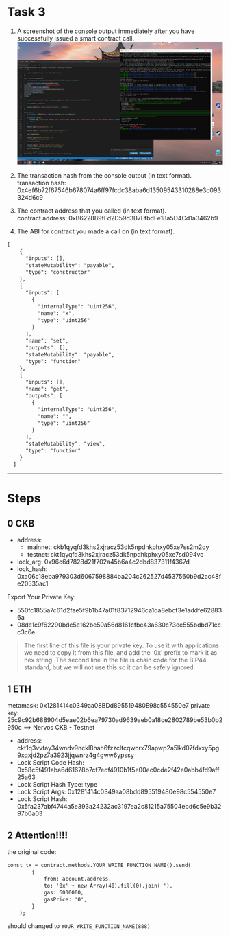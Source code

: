 Task 3
===
1. A screenshot of the console output immediately after you have successfully issued a smart contract call.
![](calling-contract.png)

2. The transaction hash from the console output (in text format).  
transaction hash: 0x4ef6b72f67546b678074a6ff97fcdc38aba6d13509543310288e3c093324d6c9

3. The contract address that you called (in text format).  
contract address: 0xB622889fFd2D59d3B7FfbdFe18a5D4Cd1a3462b9

4. The ABI for contract you made a call on (in text format).
```
[
    {
      "inputs": [],
      "stateMutability": "payable",
      "type": "constructor"
    },
    {
      "inputs": [
        {
          "internalType": "uint256",
          "name": "x",
          "type": "uint256"
        }
      ],
      "name": "set",
      "outputs": [],
      "stateMutability": "payable",
      "type": "function"
    },
    {
      "inputs": [],
      "name": "get",
      "outputs": [
        {
          "internalType": "uint256",
          "name": "",
          "type": "uint256"
        }
      ],
      "stateMutability": "view",
      "type": "function"
    }
  ]
```


---

Steps
===

## 0 CKB
* address:
  * mainnet: ckb1qyqfd3khs2xjracz53dk5npdhkphxy05xe7ss2m2qy
  * testnet: ckt1qyqfd3khs2xjracz53dk5npdhkphxy05xe7sd094vc
* lock_arg: 0x96c6d7828d21f702a45b6a4c2dbd837311f4367d
* lock_hash: 0xa06c18eba979303d6067598884ba204c262527d4537560b9d2ac48fe20535ac1

Export Your Private Key:
* 550fc1855a7c61d2fae5f9b1b47a01f83712946ca1da8ebcf3e1addfe628836a
* 08de1c9f62290bdc5e162be50a56d8161cfbe43a630c73ee555bdbd71ccc3c6e

> The first line of this file is your private key. To use it with applications we need to copy it from this file, and add the '0x' prefix to mark it as hex string.
> The second line in the file is chain code for the BIP44 standard, but we will not use this so it can be safely ignored.

## 1 ETH
metamask: 0x1281414c0349aa08BDd895519480E98c554550e7
private key: 25c9c92b688904d5eae02b6ea79730ad9639aeb0a18ce2802789be53b0b2950c
==> Nervos CKB - Testnet
* address: ckt1q3vvtay34wndv9nckl8hah6fzzcltcqwcrx79apwp2a5lkd07fdxxy5pg9xqxjd2pz7a3923jjqwnrz4g4gww6ypssy
* Lock Script Code Hash: 0x58c5f491aba6d61678b7cf7edf4910b1f5e00ec0cde2f42e0abb4fd9aff25a63
* Lock Script Hash Type: type
* Lock Script Args: 0x1281414c0349aa08bdd895519480e98c554550e7
* Lock Script Hash: 0x5fa237abf4744a5e393a24232ac3197ea2c81215a75504ebd6c5e9b3297b0a03

## 2 Attention!!!!
the original code: 
```
const tx = contract.methods.YOUR_WRITE_FUNCTION_NAME().send(
        {
            from: account.address,
            to: '0x' + new Array(40).fill(0).join(''),
            gas: 6000000,
            gasPrice: '0',
        }
    );
```

should changed to `YOUR_WRITE_FUNCTION_NAME(888)`